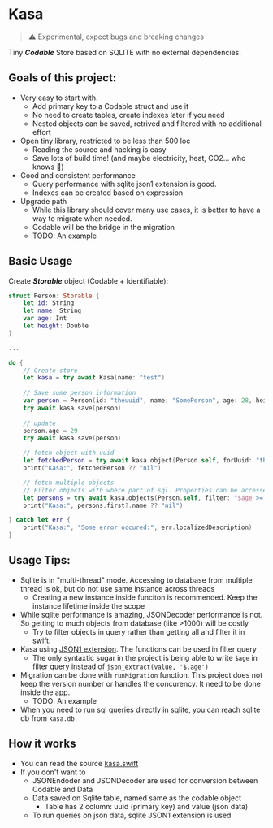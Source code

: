 # Kasa

> ⚠ Experimental, expect bugs and breaking changes

Tiny ***Codable*** Store based on SQLITE with no external dependencies.

## Goals of this project:
- Very easy to start with. 
    - Add primary key to a Codable struct and use it
    - No need to create tables, create indexes later if you need
    - Nested objects can be saved, retrived and filtered with no additional effort
- Open tiny library, restricted to be less than 500 loc
    - Reading the source and hacking is easy
    - Save lots of build time! (and maybe electricity, heat, CO2... who knows 🤔)
- Good and consistent performance
    - Query performance with sqlite json1 extension is good. 
    - Indexes can be created based on expression
- Upgrade path
    - While this library should cover many use cases, it is better to have a way to migrate when needed.
    - Codable will be the bridge in the migration
    - TODO: An example

## Basic Usage

Create ***Storable*** object (Codable + Identifiable):

```swift
struct Person: Storable {
    let id: String
    let name: String
    var age: Int
    let height: Double
}

...

do {
    // Create store
    let kasa = try await Kasa(name: "test")
    
    // Save some person information
    var person = Person(id: "theuuid", name: "SomePerson", age: 28, height: 172.3)
    try await kasa.save(person)
    
    // update
    person.age = 29
    try await kasa.save(person)

    // fetch object with uuid
    let fetchedPerson = try await kasa.object(Person.self, forUuid: "theuuid")
    print("Kasa:", fetchedPerson ?? "nil")

    // fetch multiple objects
    // Filter objects with where part of sql. Properties can be accessed with $ sign. Accessing nested objects is also possible like $person.adress.postCode
    let persons = try await kasa.objects(Person.self, filter: "$age >= ? and $height < ?", params: [30, 175], limit: 7)
    print("Kasa:", persons.first?.name ?? "nil")

} catch let err {
    print("Kasa:", "Some error occured:", err.localizedDescription)
}
```

## Usage Tips:
- Sqlite is in "multi-thread" mode. Accessing to database from multiple thread is ok, but do not use same instance across threads
    - Creating a new instance inside funciton is recommended. Keep the instance lifetime inside the scope
- While sqlite performance is amazing, JSONDecoder performance is not. So getting to much objects from database (like >1000) will be costly
    - Try to filter objects in query rather than getting all and filter it in swift.
- Kasa using [JSON1 extension](https://www.sqlite.org/json1.html). The functions can be used in filter query
    - The only syntaxtic sugar in the project is being able to write `$age` in filter query instead of `json_extract(value, '$.age')`
- Migration can be done with `runMigration` function. This project does not keep the version number or handles the concurency. It need to be done inside the app.
    - TODO: An example
- When you need to run sql queries directly in sqlite, you can reach sqlite db from `kasa.db`


## How it works
- You can read the source [kasa.swift](https://github.com/metinn/kasa/blob/master/Sources/kasa/kasa.swift)
- If you don't want to
    - JSONEndoder and JSONDecoder are used for conversion between Codable and Data
    - Data saved on Sqlite table, named same as the codable object
        - Table has 2 column: uuid (primary key) and value (json data)
    - To run queries on json data, sqlite JSON1 extension is used

